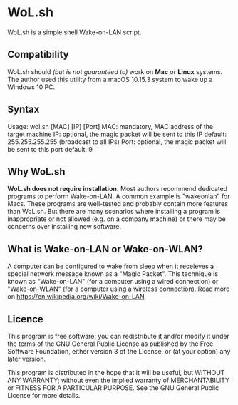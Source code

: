 # WoL.sh
WoL.sh is a simple shell Wake-on-LAN script.

## Compatibility
WoL.sh should *(but is not guaranteed to)* work on __Mac__ or __Linux__ systems.  The author used this utility from a macOS 10.15.3 system to wake up a Windows 10 PC.

## Syntax
Usage:
    wol.sh [MAC] [IP] [Port]
    MAC:    mandatory, MAC address of the target machine
    IP:     optional, the magic packet will be sent to this IP
            default: 255.255.255.255 (broadcast to all IPs)
    Port:   optional, the magic packet will be sent to this port
            default: 9

## Why WoL.sh
<b>WoL.sh does not require installation.</b>  Most authors recommend dedicated programs to perform Wake-on-LAN. A common example is "wakeonlan" for Macs.  These programs are well-tested and probably contain more features than WoL.sh.  But there are many scenarios where installing a program is inappropriate or not allowed (e.g. on a company machine) or there may be  concerns over installing new software.

## What is Wake-on-LAN or Wake-on-WLAN?
A computer can be configured to wake from sleep when it receieves a special network message known as a "Magic Packet".  This technique is known as "Wake-on-LAN" (for a computer using a wired connection) or "Wake-on-WLAN" (for a computer using a wireless connection).  Read more on https://en.wikipedia.org/wiki/Wake-on-LAN

## Licence
This program is free software: you can redistribute it and/or modify it under the terms of the GNU General Public License as published by the Free Software Foundation, either version 3 of the License, or (at your option) any later version.

This program is distributed in the hope that it will be useful, but WITHOUT ANY WARRANTY; without even the implied warranty of MERCHANTABILITY or FITNESS FOR A PARTICULAR PURPOSE. See the GNU General Public License for more details.
